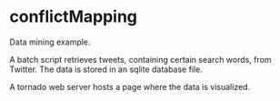conflictMapping
===============

Data mining example.

A batch script retrieves tweets, containing certain search words, from Twitter. The data is stored in an sqlite database file.

A tornado web server hosts a page where the data is visualized.
